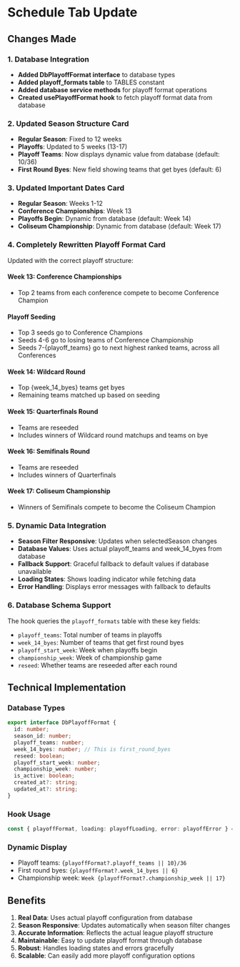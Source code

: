 # Schedule Tab Update

## Changes Made

### 1. Database Integration
- **Added DbPlayoffFormat interface** to database types
- **Added playoff_formats table** to TABLES constant
- **Added database service methods** for playoff format operations
- **Created usePlayoffFormat hook** to fetch playoff format data from database

### 2. Updated Season Structure Card
- **Regular Season**: Fixed to 12 weeks
- **Playoffs**: Updated to 5 weeks (13-17)
- **Playoff Teams**: Now displays dynamic value from database (default: 10/36)
- **First Round Byes**: New field showing teams that get byes (default: 6)

### 3. Updated Important Dates Card
- **Regular Season**: Weeks 1-12
- **Conference Championships**: Week 13
- **Playoffs Begin**: Dynamic from database (default: Week 14)
- **Coliseum Championship**: Dynamic from database (default: Week 17)

### 4. Completely Rewritten Playoff Format Card
Updated with the correct playoff structure:

#### Week 13: Conference Championships
- Top 2 teams from each conference compete to become Conference Champion

#### Playoff Seeding
- Top 3 seeds go to Conference Champions
- Seeds 4-6 go to losing teams of Conference Championship
- Seeds 7-{playoff_teams} go to next highest ranked teams, across all Conferences

#### Week 14: Wildcard Round
- Top {week_14_byes} teams get byes
- Remaining teams matched up based on seeding

#### Week 15: Quarterfinals Round
- Teams are reseeded
- Includes winners of Wildcard round matchups and teams on bye

#### Week 16: Semifinals Round
- Teams are reseeded
- Includes winners of Quarterfinals

#### Week 17: Coliseum Championship
- Winners of Semifinals compete to become the Coliseum Champion

### 5. Dynamic Data Integration
- **Season Filter Responsive**: Updates when selectedSeason changes
- **Database Values**: Uses actual playoff_teams and week_14_byes from database
- **Fallback Support**: Graceful fallback to default values if database unavailable
- **Loading States**: Shows loading indicator while fetching data
- **Error Handling**: Displays error messages with fallback to defaults

### 6. Database Schema Support
The hook queries the `playoff_formats` table with these key fields:
- `playoff_teams`: Total number of teams in playoffs
- `week_14_byes`: Number of teams that get first round byes
- `playoff_start_week`: Week when playoffs begin
- `championship_week`: Week of championship game
- `reseed`: Whether teams are reseeded after each round

## Technical Implementation

### Database Types
```typescript
export interface DbPlayoffFormat {
  id: number;
  season_id: number;
  playoff_teams: number;
  week_14_byes: number; // This is first_round_byes
  reseed: boolean;
  playoff_start_week: number;
  championship_week: number;
  is_active: boolean;
  created_at?: string;
  updated_at?: string;
}
```

### Hook Usage
```typescript
const { playoffFormat, loading: playoffLoading, error: playoffError } = usePlayoffFormat();
```

### Dynamic Display
- Playoff teams: `{playoffFormat?.playoff_teams || 10}/36`
- First round byes: `{playoffFormat?.week_14_byes || 6}`
- Championship week: `Week {playoffFormat?.championship_week || 17}`

## Benefits

1. **Real Data**: Uses actual playoff configuration from database
2. **Season Responsive**: Updates automatically when season filter changes
3. **Accurate Information**: Reflects the actual league playoff structure
4. **Maintainable**: Easy to update playoff format through database
5. **Robust**: Handles loading states and errors gracefully
6. **Scalable**: Can easily add more playoff configuration options